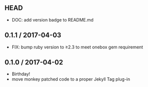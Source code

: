 ## HEAD

  * DOC: add version badge to README.md

## 0.1.1 / 2017-04-03

  * FIX: bump ruby version to ≥2.3 to meet onebox gem requirement

## 0.1.0 / 2017-04-02

  * Birthday!
  * move monkey patched code to a proper Jekyll Tag plug-in
